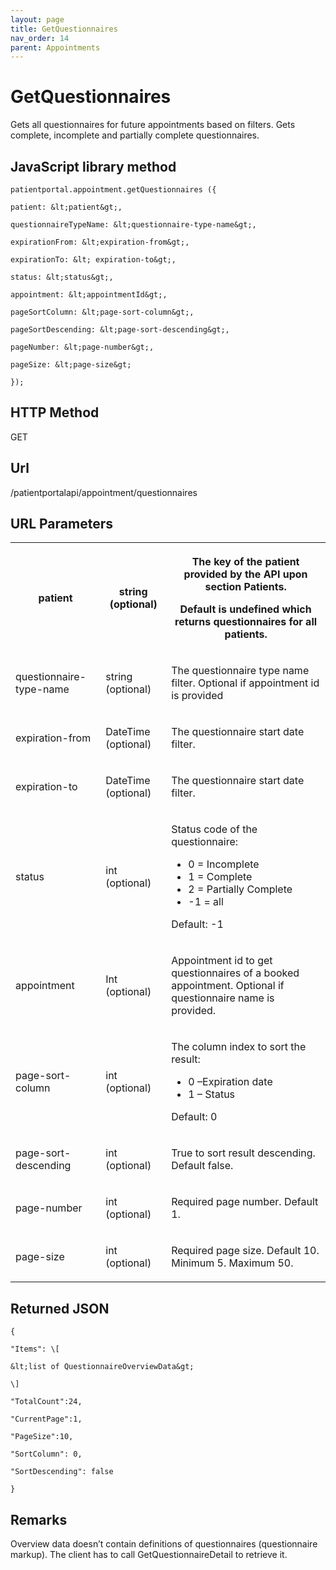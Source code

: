```yaml
---
layout: page
title: GetQuestionnaires
nav_order: 14
parent: Appointments
---
```


# GetQuestionnaires

Gets all questionnaires for future appointments based on filters. Gets complete, incomplete and partially complete questionnaires.

## JavaScript library method

```
patientportal.appointment.getQuestionnaires ({

patient: &lt;patient&gt;,

questionnaireTypeName: &lt;questionnaire-type-name&gt;,

expirationFrom: &lt;expiration-from&gt;,

expirationTo: &lt; expiration-to&gt;,

status: &lt;status&gt;,

appointment: &lt;appointmentId&gt;,

pageSortColumn: &lt;page-sort-column&gt;,

pageSortDescending: &lt;page-sort-descending&gt;,

pageNumber: &lt;page-number&gt;,

pageSize: &lt;page-size&gt;

});
```

## HTTP Method

GET

## ****Url****

/patientportalapi/appointment/questionnaires

## URL Parameters

<table><tbody><tr><th><p>patient</p></th><th><p>string (optional)</p></th><th><p>The key of the patient provided by the API upon section Patients.</p><p>Default is undefined which returns questionnaires for all patients.</p></th></tr><tr><td><p>questionnaire-type-name</p></td><td><p>string (optional)</p></td><td><p>The questionnaire type name filter. Optional if appointment id is provided</p></td></tr><tr><td><p>expiration-from</p></td><td><p>DateTime (optional)</p></td><td><p>The questionnaire start date filter.</p></td></tr><tr><td><p>expiration-to</p></td><td><p>DateTime (optional)</p></td><td><p>The questionnaire start date filter.</p></td></tr><tr><td><p>status</p></td><td><p>int (optional)</p></td><td><p>Status code of the questionnaire:</p><ul><li>0 = Incomplete</li><li>1 = Complete</li><li>2 = Partially Complete</li><li>-1 = all</li></ul><p>Default: -1</p></td></tr><tr><td><p>appointment</p></td><td><p>Int<br>(optional)</p></td><td><p>Appointment id to get questionnaires of a booked appointment. Optional if questionnaire name is provided.</p></td></tr><tr><td><p>page-sort-column</p></td><td><p>int (optional)</p></td><td><p>The column index to sort the result:</p><ul><li>0 –Expiration date</li><li>1 – Status</li></ul><p>Default: 0</p></td></tr><tr><td><p>page-sort-descending</p></td><td><p>int (optional)</p></td><td><p>True to sort result descending. Default false.</p></td></tr><tr><td><p>page-number</p></td><td><p>int (optional)</p></td><td><p>Required page number. Default 1.</p></td></tr><tr><td><p>page-size</p></td><td><p>int (optional)</p></td><td><p>Required page size. Default 10. Minimum 5. Maximum 50.</p></td></tr></tbody></table>

## Returned JSON

```
{

"Items": \[

&lt;list of QuestionnaireOverviewData&gt;

\]

"TotalCount":24,

"CurrentPage":1,

"PageSize":10,

"SortColumn": 0,

"SortDescending": false

}
```

## Remarks

Overview data doesn’t contain definitions of questionnaires (questionnaire markup). The client has to call GetQuestionnaireDetail to retrieve it.
